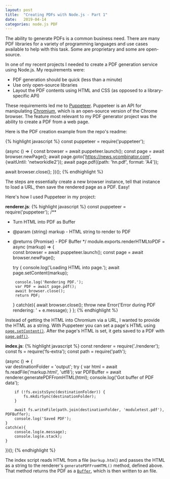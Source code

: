 ```yaml
---
layout: post
title:  "Creating PDFs with Node.js - Part 1"
date:   2019-04-14
categories: node.js PDF
---
```

The ability to generate PDFs is a common business need. There are many PDF libraries for a variety of programming languages and use cases available to help with this task. Some are proprietary and some are open-source.

In one of my recent projects I needed to create a PDF generation service using Node.js. My requirements were:
* PDF generation should be quick (less than a minute)
* Use only open-source libraries
* Layout the PDF contents using HTML and CSS (as opposed to a library-specific API)

These requirements led me to [Puppeteer](https://github.com/GoogleChrome/puppeteer). Puppeteer is an API for manipulating [Chromium](https://www.chromium.org/Home), which is an open-source version of the Chrome browser. The feature most relevant to my PDF generator project was the ability to create a PDF from a web page. 

Here is the PDF creation example from the repo's readme:

{% highlight javascript %}
const puppeteer = require('puppeteer');

(async () => {
  const browser = await puppeteer.launch();
  const page = await browser.newPage();
  await page.goto('https://news.ycombinator.com', {waitUntil: 'networkidle2'});
  await page.pdf({path: 'hn.pdf', format: 'A4'});

  await browser.close();
})();
{% endhighlight %}

The steps are essentially create a new browser instance, tell that instance to load a URL, then save the rendered page as a PDF. Easy!

Here's how I used Puppeteer in my project:

**renderer.js**:
{% highlight javascript %}
const puppeteer = require('puppeteer');
/**
 * Turn HTML into PDF as Buffer
 * @param {string} markup - HTML string to render to PDF
 * @returns {Promise<Buffer>} - PDF Buffer
 */
module.exports.renderHTMLtoPDF = async (markup) => {    
    const browser = await puppeteer.launch();
    const page = await browser.newPage();

    try {
        console.log('Loading HTML into page.');
        await page.setContent(markup);

        console.log('Rendering PDF.');
        var PDF = await page.pdf();
        await browser.close();
        return PDF;
    }
    catch(e){
        await browser.close();
        throw new Error('Error during PDF rendering: ' + e.message);
    }
};
{% endhighlight %}

Instead of getting the HTML into Chromium via a URL, I wanted to provide the HTML as a string. With Puppeteer you can set a page's HTML using [`page.setContent()`](https://github.com/GoogleChrome/puppeteer/blob/v1.14.0/docs/api.md#pagesetcontenthtml-options). After the page's HTML is set, it gets saved to a PDF with [`page.pdf()`](https://github.com/GoogleChrome/puppeteer/blob/v1.14.0/docs/api.md#pagepdfoptions).

**index.js**:
{% highlight javascript %}
const renderer = require('./renderer');
const fs = require('fs-extra');
const path = require('path');

(async () => {    
    var destinationFolder = 'output';
    try {
        var html = await fs.readFile('markup.html', 'utf8');
        var PDFBuffer = await renderer.generatePDFFromHTML(html);
        console.log('Got buffer of PDF data');

        if (!fs.existsSync(destinationFolder)) {
            fs.mkdirSync(destinationFolder);
        }
        
        await fs.writeFile(path.join(destinationFolder, 'moduletest.pdf'), PDFBuffer);
        console.log('Saved PDF');
    }
    catch(e){
        console.log(e.message);
        console.log(e.stack);
    }
})();
{% endhighlight %}

The index script reads HTML from a file (`markup.html`) and passes the HTML as a string to the renderer's `generatePDFFromHTML()` method, defined above. That method returns the PDF as a [`Buffer`](https://nodejs.org/api/buffer.html#buffer_buffer), which is then written to an file.

